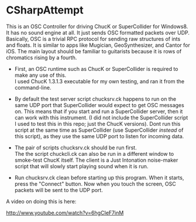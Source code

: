 CSharpAttempt
=============

This is an OSC Controller for driving ChucK or SuperCollider for Windows8.
It has no sound engine at all.
It just sends OSC formatted packets over UDP.
Basically, OSC is a trivial RPC protocol for sending raw structures of ints and floats.
It is similar to apps like Mugician, GeoSynthesizer, and Cantor for iOS.
The main layout should be familiar to guitarists because it is rows of chromatics rising by a fourth.

* First, an OSC runtime such as ChucK or SuperCollider is required to make any use of this.  
I used ChucK 1.3.1.3 executable for my own testing, and ran it from the command-line.

* By default the test server script chucksrv.ck happens to run on the same UDP port that SuperCollider would expect to get OSC messages on.
This means that if you start and run a SuperCollider server, then it can work with this instrument.
(I did not include the SuperCollider script I used to test this in this repo; just the ChucK versions).
Dont run this script at the same time as SuperCollider (use SuperCollider *instead* of this script),
as they use the same UDP port to listen for incoming data.

* The pair of scripts chucksrv.ck should be run first.  
The the script chuckcli.ck can also be run in a different window to smoke-test ChucK itself.
The client is a Just Intonation noise-maker script that will slowly start playing sound when it is run.

* Run chucksrv.ck clean before starting up this program.
When it starts, press the "Connect" button.
Now when you touch the screen, OSC packets will be sent to the UDP port.

A video on doing this is here:

http://www.youtube.com/watch?v=6hgCIeF7inM

